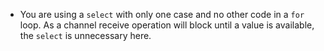 - You are using a `select` with only one case and no other code in a `for` loop. As a channel receive operation will block until a value is available, the `select` is unnecessary here.
